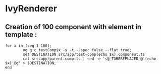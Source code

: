 # IvyRenderer

## Creation of 100 component with element in template : 

```fish
for x in (seq 1 100);
        ng g c testComp$x -s -t --spec false --flat true;
        set DESTINATION src/app/test-comp(echo $x).component.ts
        cat src/app/parent.comp.ts | sed -e 's@_TOBEREPLACED_@'(echo $x)'@g' > $DESTINATION;
end
```

